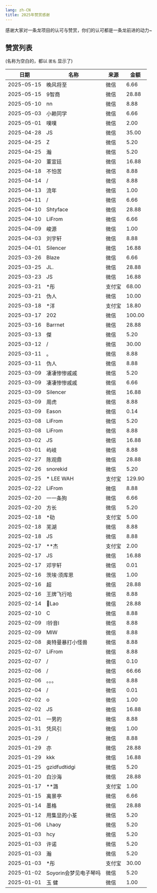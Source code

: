 ```yaml
---
lang: zh-CN
title: 2025年赞赏感谢
---
```


感谢大家对一条龙项目的认可与赞赏，你们的认可都是一条龙前进的动力~

## 赞赏列表

(名称为空白的，都以 `匿名` 显示了)

|日期|名称|来源|金额|
|---|---|---|---|
|2025-05-15|晚风将至|微信|6.66|
|2025-05-15|9智商|微信|28.88|
|2025-05-10|nn|微信|8.88|
|2025-05-03|小赖同学|微信|6.66|
|2025-05-01|噗噗|微信|2.00|
|2025-04-28|JS|微信|35.00|
|2025-04-25|Z|微信|5.20|
|2025-04-25|瀚|微信|5.20|
|2025-04-20|董宣廷|微信|16.88|
|2025-04-18|不怕苦|微信|8.88|
|2025-04-14|/|微信|8.88|
|2025-04-13|流年|微信|1.00|
|2025-04-11|/|微信|6.66|
|2025-04-10|Shtyface|微信|28.88|
|2025-04-10|LiFrom|微信|6.66|
|2025-04-09|峻源|微信|1.00|
|2025-04-03|刘宇轩|微信|8.88|
|2025-04-01|Silencer|微信|16.88|
|2025-03-26|Blaze|微信|6.66|
|2025-03-25|JL.|微信|28.88|
|2025-03-23|JS|微信|16.88|
|2025-03-21|*彤|支付宝|68.00|
|2025-03-21|伪人|微信|10.00|
|2025-03-18|*洋|支付宝|18.80|
|2025-03-17|202|微信|100.00|
|2025-03-16|Barrnet|微信|28.88|
|2025-03-13|傑|微信|5.20|
|2025-03-12|/|微信|30.00|
|2025-03-11|。|微信|8.88|
|2025-03-11|伪人|微信|8.88|
|2025-03-09|凄凄惨惨戚戚|微信|5.20|
|2025-03-09|凄凄惨惨戚戚|微信|6.66|
|2025-03-09|Silencer|微信|16.88|
|2025-03-09|周虎|微信|8.88|
|2025-03-09|Eason|微信|0.14|
|2025-03-08|LiFrom|微信|5.20|
|2025-03-08|LiFrom|微信|8.88|
|2025-03-02|JS|微信|16.88|
|2025-03-01|屿岐|微信|8.88|
|2025-02-27|陈观鼎|微信|28.88|
|2025-02-26|snorekid|微信|5.20|
|2025-02-25|* LEE WAH|支付宝|129.90|
|2025-02-22|LiFrom|微信|8.88|
|2025-02-20|一一条狗|微信|6.66|
|2025-02-20|方长|微信|5.20|
|2025-02-18|*劯|支付宝|5.00|
|2025-02-18|芜湖|微信|8.88|
|2025-02-18|JS|微信|8.88|
|2025-02-17|**杰|支付宝|2.00|
|2025-02-17|JS|微信|16.88|
|2025-02-17|邓宇轩|微信|0.01|
|2025-02-16|茨埃·须库恩|微信|1.00|
|2025-02-16|超|微信|28.88|
|2025-02-16|王牌飞行哈|微信|8.88|
|2025-02-14|🌯Lao|微信|28.88|
|2025-02-10|C|微信|8.88|
|2025-02-09|l铃音l|微信|8.88|
|2025-02-09|MIW|微信|8.88|
|2025-02-08|奥特曼暴打小怪兽|微信|8.88|
|2025-02-07|LiFrom|微信|8.88|
|2025-02-07|/|微信|0.10|
|2025-02-06|/|微信|66.66|
|2025-02-06|。。。|微信|8.88|
|2025-02-04|/|微信|0.01|
|2025-02-02|o|微信|1.00|
|2025-02-02|JS|微信|16.88|
|2025-02-01|一男的|微信|8.88|
|2025-01-31|凭风引|微信|1.00|
|2025-01-29|/|微信|8.88|
|2025-01-29|亦|微信|28.88|
|2025-01-29|kkk|微信|16.88|
|2025-01-25|gzidfudtidgi|微信|5.20|
|2025-01-20|白沙海|微信|28.88|
|2025-01-17|**潞|支付宝|1.00|
|2025-01-15|离景亭|微信|6.66|
|2025-01-14|墨格|微信|28.88|
|2025-01-12|用集显的小荃|微信|5.20|
|2025-01-06|Lhaoy|微信|5.20|
|2025-01-03|hcy|微信|5.20|
|2025-01-03|许诺|微信|5.20|
|2025-01-03|瀚|微信|5.20|
|2025-01-03|*彤|支付宝|30.00|
|2025-01-02|Soyorin会梦见电子琴吗|微信|5.20|
|2025-01-01|玉 健|微信|1.00|


